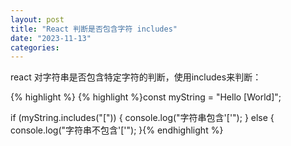 ```yaml
---
layout: post
title: "React 判断是否包含字符 includes"
date: "2023-11-13"
categories: 
---
```

<p>react 对字符串是否包含特定字符的判断，使用includes来判断：</p>

{% highlight %}
{% highlight %}const myString = &quot;Hello [World]&quot;;

if (myString.includes(&quot;[&quot;)) {
  console.log(&quot;字符串包含&#39;[&#39;&quot;);
} else {
  console.log(&quot;字符串不包含&#39;[&#39;&quot;);
}{% endhighlight %}


